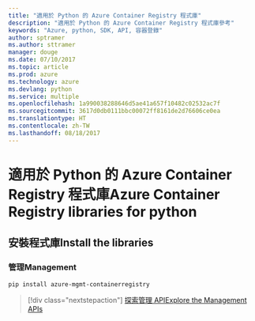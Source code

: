 ```yaml
---
title: "適用於 Python 的 Azure Container Registry 程式庫"
description: "適用於 Python 的 Azure Container Registry 程式庫參考"
keywords: "Azure, python, SDK, API, 容器登錄"
author: sptramer
ms.author: sttramer
manager: douge
ms.date: 07/10/2017
ms.topic: article
ms.prod: azure
ms.technology: azure
ms.devlang: python
ms.service: multiple
ms.openlocfilehash: 1a990038288646d5ae41a657f10482c02532ac7f
ms.sourcegitcommit: 3617d0db0111bbc00072ff8161de2d76606ce0ea
ms.translationtype: HT
ms.contentlocale: zh-TW
ms.lasthandoff: 08/18/2017
---
```

# <a name="azure-container-registry-libraries-for-python"></a><span data-ttu-id="a21fa-104">適用於 Python 的 Azure Container Registry 程式庫</span><span class="sxs-lookup"><span data-stu-id="a21fa-104">Azure Container Registry libraries for python</span></span>

## <a name="install-the-libraries"></a><span data-ttu-id="a21fa-105">安裝程式庫</span><span class="sxs-lookup"><span data-stu-id="a21fa-105">Install the libraries</span></span>


### <a name="management"></a><span data-ttu-id="a21fa-106">管理</span><span class="sxs-lookup"><span data-stu-id="a21fa-106">Management</span></span>

```bash
pip install azure-mgmt-containerregistry
```
> [!div class="nextstepaction"]
> [<span data-ttu-id="a21fa-107">探索管理 API</span><span class="sxs-lookup"><span data-stu-id="a21fa-107">Explore the Management APIs</span></span>](/python/api/overview/azure/containerregistry/managementlibrary)